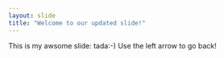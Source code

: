 ```yaml
---
layout: slide
title: "Welcome to our updated slide!"
---
```

This is my awsome slide: tada:-)
Use the left arrow to go back!
